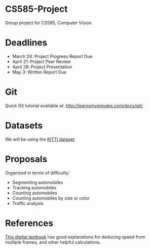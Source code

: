 CS585-Project
=============

Group project for CS585, Computer Vision.

# Deadlines

* March 24: Project Progress Report Due
* April 21: Project Peer Review
* April 28: Project Presentation
* May 3: Written Report Due
# Git

Quick Git tutorial available at: http://learnxinyminutes.com/docs/git/

# Datasets

We will be using the [KITTI dataset](http://www.cvlibs.net/datasets/kitti/).

# Proposals

Organized in terms of difficulty:

* Segmenting automobiles
* Tracking automobiles
* Counting automobiles
* Counting automobiles by size or color
* Traffic analysis

# References

[This digital textbook](http://packtlib.packtpub.com/library/9781849517829/ch04) has good explanations for deducing speed from multiple frames, and other helpful calculations.
